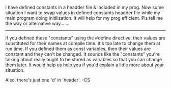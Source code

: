 I have defined constants in a headder file & included in my prog. Now some situation I want to swap values in defined constants headder file while my main program doing initilization. It will help for my prog efficient. Pls tell me the way or alternative way....... 

----

If you defined these "constants" using the #define directive, their values are substituted for their names at compile time. It's too late to change them at run time. If you defined them as const variables, then their values are constant and they can't be changed. It sounds like the "constants" you're talking about really ought to be stored as variables so that you can change them later. It would help us help you if you'd explain a little more about your situation.

Also, there's just one 'd' in 'header'. -CS